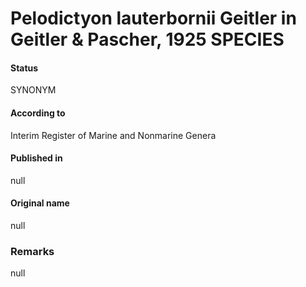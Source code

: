 Pelodictyon lauterbornii Geitler in Geitler & Pascher, 1925 SPECIES
=======

#### Status
SYNONYM

#### According to
Interim Register of Marine and Nonmarine Genera

#### Published in
null

#### Original name
null

### Remarks
null
